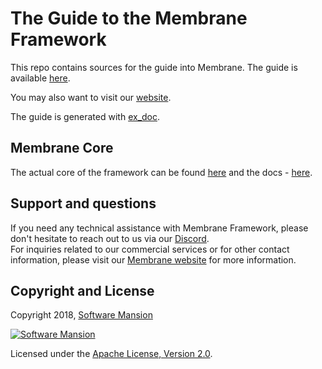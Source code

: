 # The Guide to the Membrane Framework

This repo contains sources for the guide into Membrane. The guide is available [here](https://membrane.stream/guide).

You may also want to visit our [website](https://membrane.stream).

The guide is generated with [ex_doc](https://github.com/elixir-lang/ex_doc).

## Membrane Core

The actual core of the framework can be found [here](https://github.com/membraneframework/membrane-core) and the docs - [here](https://hexdocs.pm/membrane_core/).

## Support and questions

If you need any technical assistance with Membrane Framework, please don't hesitate to reach out to us via our [Discord](https://discord.gg/nwnfVSY).
<br>
For inquiries related to our commercial services or for other contact information, please visit our [Membrane website](https://membrane.stream/contact) for more information.


## Copyright and License

Copyright 2018, [Software Mansion](https://swmansion.com/?utm_source=git&utm_medium=readme&utm_campaign=membrane)

[![Software Mansion](https://logo.swmansion.com/logo?color=white&variant=desktop&width=200&tag=membrane-github)](
https://swmansion.com/?utm_source=git&utm_medium=readme&utm_campaign=membrane)

Licensed under the [Apache License, Version 2.0](LICENSE).

